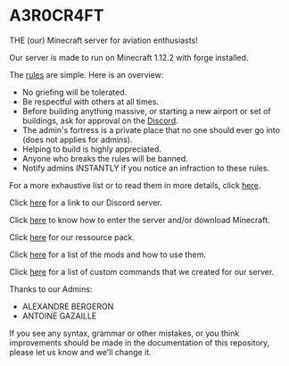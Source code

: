 # A3R0CR4FT
THE (our) Minecraft server for aviation enthusiasts!

Our server is made to run on Minecraft 1.12.2 with forge installed.

The [rules](https://github.com/SPYR0999/A3R0CR4FT/blob/main/rules.md) are simple. Here is an overview:

  - No griefing will be tolerated.
  - Be respectful with others at all times.
  - Before building anything massive, or starting a new airport or set of buildings, ask for approval on the [Discord](https://discord.gg/9sDKrX828T).
  - The admin's fortress is a private place that no one should ever go into (does not applies for admins).
  - Helping to build is highly appreciated.
  - Anyone who breaks the rules will be banned.
  - Notify admins INSTANTLY if you notice an infraction to these rules.

For a more exhaustive list or to read them in more details, click [here](https://github.com/SPYR0999/A3R0CR4FT/blob/main/rules.md).

Click [here](https://discord.gg/9sDKrX828T) for a link to our Discord server.

Click [here](https://github.com/SPYR0999/A3R0CR4FT/blob/main/tutorials/installProcess.md) to know how to enter the server and/or download Minecraft.

Click [here](https://github.com/SPYR0999/A3R0CR4FT/edit/main/RessourcePack/A3R0CR4FT.zip) for our ressource pack.

Click [here](https://github.com/SPYR0999/A3R0CR4FT/blob/main/mods/modsDescription.md) for a list of the mods and how to use them.

Click [here](https://github.com/SPYR0999/A3R0CR4FT/blob/main/customCommands.md) for a list of custom commands that we created for our server.

Thanks to our Admins:
  - ALEXANDRE BERGERON
  - ANTOINE GAZAILLE

If you see any syntax, grammar or other mistakes, or you think improvements should be made in the documentation of this repository, please let us know and we'll change it.
